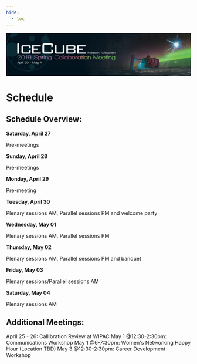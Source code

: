 ```yaml
---
hide:
  - toc
---
```


![2019 Spring Collaboration Meeting](CollabSpring2019_banner1.jpg)

# Schedule

## Schedule Overview:
 
**Saturday, April 27**

Pre-meetings

**Sunday, April 28**

Pre-meetings

**Monday, April 29**

Pre-meeting 

**Tuesday, April 30**

Plenary sessions AM, Parallel sessions PM and welcome party

**Wednesday, May 01**

Plenary sessions AM, Parallel sessions PM

**Thursday, May 02**

Plenary sessions AM, Parallel sessions PM and banquet

**Friday, May 03**

Plenary sessions/Parallel sessions AM

**Saturday, May 04**

Plenary sessions AM

## Additional Meetings:

April 25 - 26: Callibration Review at WIPAC
May 1 @12:30-2:30pm: Communications Workshop
May 1 @6-7:30pm: Women's Networking Happy Hour (Location TBD)
May 3 @12:30-2:30pm: Career Development Workshop

